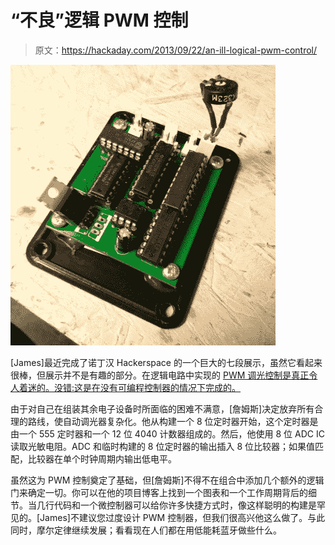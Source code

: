 # “不良”逻辑 PWM 控制

> 原文：<https://hackaday.com/2013/09/22/an-ill-logical-pwm-control/>

![illogicalPWMcontrol](img/7e6313d135c6a20a544ee163631fd934.png)

[James]最近完成了诺丁汉 Hackerspace 的一个巨大的七段展示，虽然它看起来很棒，但展示并不是有趣的部分。在逻辑电路中实现的 [PWM 调光控制是真正令人着迷的。没错:这是在没有可编程控制器的情况下完成的。](http://fowkc.wordpress.com/2013/09/15/huge-seven-segment-display-4/)

由于对自己在组装其余电子设备时所面临的困难不满意，[詹姆斯]决定放弃所有合理的路线，使自动调光器复杂化。他从构建一个 8 位定时器开始，这个定时器是由一个 555 定时器和一个 12 位 4040 计数器组成的。然后，他使用 8 位 ADC IC 读取光敏电阻。ADC 和临时构建的 8 位定时器的输出插入 8 位比较器；如果值匹配，比较器在单个时钟周期内输出低电平。

虽然这为 PWM 控制奠定了基础，但[詹姆斯]不得不在组合中添加几个额外的逻辑门来确定一切。你可以在他的项目博客上找到一个图表和一个工作周期背后的细节。当几行代码和一个微控制器可以给你许多快捷方式时，像这样聪明的构建是罕见的。[James]不建议您过度设计 PWM 控制器，但我们很高兴他这么做了。与此同时，摩尔定律继续发展；看看现在人们都在用低能耗蓝牙做些什么。